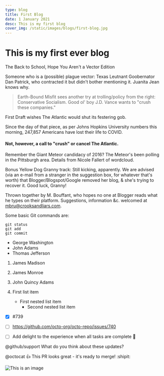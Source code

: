 ```yaml
---
type: blog
title: First Blog
date: 1 January 2021
desc: This is my first blog
cover_img: /static/images/blogs/first-blog.jpg
---
```


# This is my first ever blog

The Back to School, Hope You Aren't a Vector Edition

Someone who is a (possible) plague vector: Texas Leutnant Goobernator Dan Patrick, who contracted it but didn't bother mentioning it. Juanita Jean knows why.

>Earth-Bound Misfit sees another try at trolling/policy from the right: Conservative Socialism. Good ol' boy J.D. Vance wants to "crush these companies."

First Draft wishes The Atlantic would shut its festering gob.

Since the day of that piece, as per Johns Hopkins University numbers this morning, 247,857 Americans have lost their life to COVID.

#### Not, however, a call to "crush" or cancel The Atlantic.

Remember the Giant Meteor candidacy of 2016? The Meteor's been polling in the Pittsburgh area. Details from Nicole Fallert of wordcloud.

Bonus Yellow Dog Granny track: Still kicking, apparently. We are advised (via an e-mail from a stranger in the suggestion box, for whatever that's worth) that Blogger/Blogspot/Google removed her blog, & she's trying to recover it. Good luck, Granny!

Thrown together by M. Bouffant, who hopes no one at Blogger reads what he types on their platform. Suggestions, information &c. welcomed at mbru@crooksandliars.com.

Some basic Git commands are:
```
git status
git add
git commit
```

- George Washington
- John Adams
- Thomas Jefferson


1. James Madison
2. James Monroe
3. John Quincy Adams


1. First list item
   - First nested list item
     - Second nested list item


- [x] #739
- [ ] https://github.com/octo-org/octo-repo/issues/740
- [ ] Add delight to the experience when all tasks are complete :tada:


@github/support What do you think about these updates?

@octocat :+1: This PR looks great - it's ready to merge! :shipit:

![This is an image](https://myoctocat.com/assets/images/base-octocat.svg)
